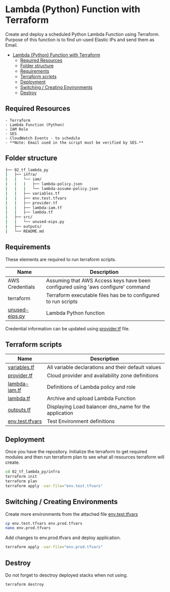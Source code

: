 # Lambda (Python) Function with Terraform
Create and deploy a scheduled Python Lambda Function using Terraform. 
Purpose of this function is to find un-used Elastic IPs and send them as Email.

- [Lambda (Python) Function with Terraform](#lambda-python-function-with-terraform)
  - [Required Resources](#required-resources)
  - [Folder structure](#folder-structure)
  - [Requirements](#requirements)
  - [Terraform scripts](#terraform-scripts)
  - [Deployment](#deployment)
  - [Switching / Creating Environments](#switching--creating-environments)
  - [Destroy](#destroy)
  
## Required Resources
    - Terraform 
    - Lambda Function (Python)
    - IAM Role
    - SES
    - CloudWatch Events - to schedule
    - **Note: Email used in the script must be verified by SES.**

##  Folder structure
```bash
├── 02_tf_lambda_py
|   ├── infra/
|   |   └── iam/
|   |   |   ├── lambda-policy.json
|   |   |   └── lambda-assume-policy.json
|   |   ├── variables.tf
|   |   ├── env.test.tfvars
|   |   ├── provider.tf
|   |   ├── lambda-iam.tf
|   |   ├── lambda.tf
|   ├── src/
|   |   └── unused-eips.py
|   ├── outputs/
|   └── README.md
```

## Requirements
These elements are required to run terraform scripts.

| Name | Description |
|------|-------------|
| AWS Credentials | Assuming that AWS Access keys have been configured using 'aws configure' command |
| terraform | Terraform executable files has be to configured to run scripts |
| [unused-eips.py][unused-eips] | Lambda Python function |

Credential information can be updated using [provider.tf][provider] file.

## Terraform scripts

| Name | Description | 
|------|-------------|
| [variables.tf][variables] | All variable declarations and their default values |
| [provider.tf][provider] | Cloud provider and availability zone definitions |
| [lambda-iam.tf][lambda-iam] |  Definitions of Lambda policy and role |
| [lambda.tf][lambda] | Archive and upload Lambda Function  |
| [outputs.tf][outputs] | Displaying Load balancer dns_name for the application  |
| [env.test.tfvars][testing] | Test Environment definitions |

## Deployment
Once you have the repository. Initialize the terraform to get required modules and then run terraform plan to see what all resources terraform will create.

```sh
cd 02_tf_lambda_py/infra
terraform init
terraform plan      
terraform apply -var-file="env.test.tfvars"
```

## Switching / Creating Environments

Create more environments from the attached file [env.test.tfvars][testing]
```sh
cp env.test.tfvars env.prod.tfvars
nano env.prod.tfvars
```

Add changes to env.prod.tfvars and deploy application.
```sh
terraform apply -var-file="env.prod.tfvars"
```

## Destroy 
Do not forget to desctroy deployed stacks when not using.
```sh
terraform destroy
```

[variables]: ./infra/variables.tf
[provider]: ./infra/provider.tf
[lambda-iam]: ./infra/lambda-iam.tf
[lambda]: ./infra/lambda.tf
[outputs]: ./infra/outputs.tf
[testing]: ./infra/env.test.tfvars
[unused-eips]: ./src/unused-eips.py
